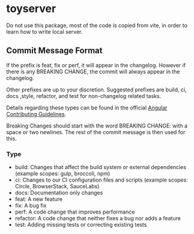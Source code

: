 # toyserver

Do not use this package, most of the code is copied from vite, in order to learn how to write local server.

## Commit Message Format

If the prefix is feat, fix or perf, it will appear in the changelog. However if there is any BREAKING CHANGE, the commit will always appear in the changelog.

Other prefixes are up to your discretion. Suggested prefixes are build, ci, docs ,style, refactor, and test for non-changelog related tasks.

Details regarding these types can be found in the official [Angular Contributing Guidelines](1).

Breaking Changes should start with the word BREAKING CHANGE: with a space or two newlines. The rest of the commit message is then used for this.

### Type

- build: Changes that affect the build system or external dependencies (example scopes: gulp, broccoli, npm)
- ci: Changes to our CI configuration files and scripts (example scopes: Circle, BrowserStack, SauceLabs)
- docs: Documentation only changes
- feat: A new feature
- fix: A bug fix
- perf: A code change that improves performance
- refactor: A code change that neither fixes a bug nor adds a feature
- test: Adding missing tests or correcting existing tests

[1]: https://github.com/angular/angular/blob/master/CONTRIBUTING.md#commit
